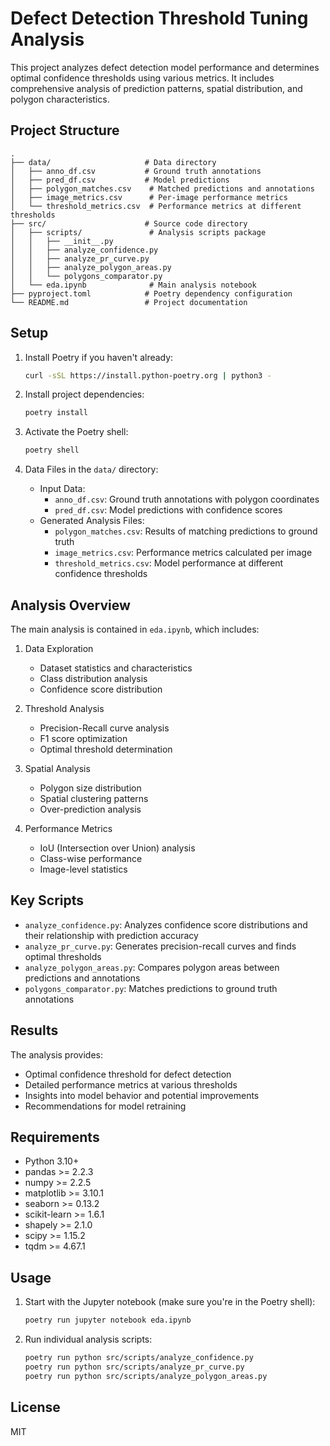 # Defect Detection Threshold Tuning Analysis

This project analyzes defect detection model performance and determines optimal confidence thresholds using various metrics. It includes comprehensive analysis of prediction patterns, spatial distribution, and polygon characteristics.

## Project Structure

```
.
├── data/                     # Data directory
│   ├── anno_df.csv           # Ground truth annotations
│   ├── pred_df.csv           # Model predictions
│   ├── polygon_matches.csv    # Matched predictions and annotations
│   ├── image_metrics.csv      # Per-image performance metrics
│   └── threshold_metrics.csv  # Performance metrics at different thresholds
├── src/                      # Source code directory
│   ├── scripts/               # Analysis scripts package
│   │   ├── __init__.py
│   │   ├── analyze_confidence.py
│   │   ├── analyze_pr_curve.py
│   │   ├── analyze_polygon_areas.py
│   │   └── polygons_comparator.py
│   └── eda.ipynb              # Main analysis notebook
├── pyproject.toml            # Poetry dependency configuration
└── README.md                 # Project documentation
```

## Setup

1. Install Poetry if you haven't already:
   ```bash
   curl -sSL https://install.python-poetry.org | python3 -
   ```

2. Install project dependencies:
   ```bash
   poetry install
   ```

3. Activate the Poetry shell:
   ```bash
   poetry shell
   ```

4. Data Files in the `data/` directory:
   - Input Data:
     * `anno_df.csv`: Ground truth annotations with polygon coordinates
     * `pred_df.csv`: Model predictions with confidence scores
   - Generated Analysis Files:
     * `polygon_matches.csv`: Results of matching predictions to ground truth
     * `image_metrics.csv`: Performance metrics calculated per image
     * `threshold_metrics.csv`: Model performance at different confidence thresholds

## Analysis Overview

The main analysis is contained in `eda.ipynb`, which includes:

1. Data Exploration
   - Dataset statistics and characteristics
   - Class distribution analysis
   - Confidence score distribution

2. Threshold Analysis
   - Precision-Recall curve analysis
   - F1 score optimization
   - Optimal threshold determination

3. Spatial Analysis
   - Polygon size distribution
   - Spatial clustering patterns
   - Over-prediction analysis

4. Performance Metrics
   - IoU (Intersection over Union) analysis
   - Class-wise performance
   - Image-level statistics

## Key Scripts

- `analyze_confidence.py`: Analyzes confidence score distributions and their relationship with prediction accuracy
- `analyze_pr_curve.py`: Generates precision-recall curves and finds optimal thresholds
- `analyze_polygon_areas.py`: Compares polygon areas between predictions and annotations
- `polygons_comparator.py`: Matches predictions to ground truth annotations

## Results

The analysis provides:
- Optimal confidence threshold for defect detection
- Detailed performance metrics at various thresholds
- Insights into model behavior and potential improvements
- Recommendations for model retraining

## Requirements

- Python 3.10+
- pandas >= 2.2.3
- numpy >= 2.2.5
- matplotlib >= 3.10.1
- seaborn >= 0.13.2
- scikit-learn >= 1.6.1
- shapely >= 2.1.0
- scipy >= 1.15.2
- tqdm >= 4.67.1

## Usage

1. Start with the Jupyter notebook (make sure you're in the Poetry shell):
   ```bash
   poetry run jupyter notebook eda.ipynb
   ```

2. Run individual analysis scripts:
   ```bash
   poetry run python src/scripts/analyze_confidence.py
   poetry run python src/scripts/analyze_pr_curve.py
   poetry run python src/scripts/analyze_polygon_areas.py
   ```

## License

MIT

